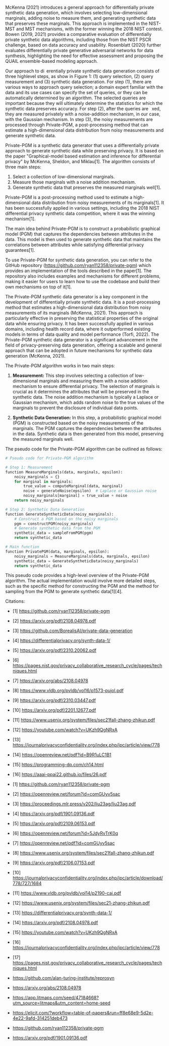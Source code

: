 McKenna (2021) introduces a general approach for differentially private synthetic data generation, which involves selecting low-dimensional marginals, adding noise to measure them, and generating synthetic data that preserves these marginals. This approach is implemented in the NIST-MST and MST mechanisms, with the former winning the 2018 NIST contest. Bowen (2019, 2021) provides a comparative evaluation of differentially private synthetic data algorithms, including those from the NIST PSCR challenge, based on data accuracy and usability. Rosenblatt (2020) further evaluates differentially private generative adversarial networks for data synthesis, highlighting the need for effective assessment and proposing the QUAIL ensemble-based modeling approach.

Our approach to di erentially private synthetic data generation consists of three highlevel steps, as show in Figure 1: (1) query selection, (2) query measurement and (3) synthetic data generation. For step (1), there are various ways to approach query selection; a domain expert familiar with the data and its use cases can specify the set of queries, or they can be automatically determined by an algorithm. The selected queries are important because they will ultimately determine the statistics for which the synthetic data preserves accuracy. For step (2), after the queries are  xed, they are measured privately with a noise-addition mechanism, in our case, with the Gaussian mechanism. In step (3), the noisy measurements are processed through Private-PGM, a post-processing method that can estimate a high-dimensional data distribution from noisy measurements and generate synthetic data. 

Private-PGM is a synthetic data generator that uses a differentially private approach to generate synthetic data while preserving privacy. It is based on the paper "Graphical-model based estimation and inference for differential privacy" by McKenna, Sheldon, and Miklau[1]. The algorithm consists of three main steps:

1. Select a collection of low-dimensional marginals.
2. Measure those marginals with a noise addition mechanism.
3. Generate synthetic data that preserves the measured marginals well[1].

Private-PGM is a post-processing method used to estimate a high-dimensional data distribution from noisy measurements of its marginals[1]. It has been successfully applied in various settings, including the 2018 NIST differential privacy synthetic data competition, where it was the winning mechanism[1].

The main idea behind Private-PGM is to construct a probabilistic graphical model (PGM) that captures the dependencies between attributes in the data. This model is then used to generate synthetic data that maintains the correlations between attributes while satisfying differential privacy guarantees[1].

To use Private-PGM for synthetic data generation, you can refer to the GitHub repository (https://github.com/ryan112358/private-pgm) which provides an implementation of the tools described in the paper[1]. The repository also includes examples and mechanisms for different problems, making it easier for users to learn how to use the codebase and build their own mechanisms on top of it[1].

The Private-PGM synthetic data generator is a key component in the development of differentially private synthetic data. It is a post-processing method that estimates a high-dimensional data distribution from noisy measurements of its marginals (McKenna, 2021). This approach is particularly effective in preserving the statistical properties of the original data while ensuring privacy. It has been successfully applied in various domains, including health record data, where it outperformed existing models in terms of data quality and model performance (Torfi, 2022). The Private-PGM synthetic data generator is a significant advancement in the field of privacy-preserving data generation, offering a scalable and general approach that can be adopted in future mechanisms for synthetic data generation (McKenna, 2021).

The Private-PGM algorithm works in two main steps:

1. **Measurement:** This step involves selecting a collection of low-dimensional marginals and measuring them with a noise addition mechanism to ensure differential privacy. The selection of marginals is crucial as it determines the attributes that will be preserved in the synthetic data. The noise addition mechanism is typically a Laplace or Gaussian mechanism, which adds random noise to the true values of the marginals to prevent the disclosure of individual data points.

2. **Synthetic Data Generation:** In this step, a probabilistic graphical model (PGM) is constructed based on the noisy measurements of the marginals. The PGM captures the dependencies between the attributes in the data. Synthetic data is then generated from this model, preserving the measured marginals well.

The pseudo code for the Private-PGM algorithm can be outlined as follows:

```python
# Pseudo code for Private-PGM algorithm

# Step 1: Measurement
function MeasureMarginals(data, marginals, epsilon):
    noisy_marginals = {}
    for marginal in marginals:
        true_value = computeMarginal(data, marginal)
        noise = generateNoise(epsilon)  # Laplace or Gaussian noise
        noisy_marginals[marginal] = true_value + noise
    return noisy_marginals

# Step 2: Synthetic Data Generation
function GenerateSyntheticData(noisy_marginals):
    # Construct a PGM based on the noisy marginals
    pgm = constructPGM(noisy_marginals)
    # Generate synthetic data from the PGM
    synthetic_data = sampleFromPGM(pgm)
    return synthetic_data

# Main function
function PrivatePGM(data, marginals, epsilon):
    noisy_marginals = MeasureMarginals(data, marginals, epsilon)
    synthetic_data = GenerateSyntheticData(noisy_marginals)
    return synthetic_data
```

This pseudo code provides a high-level overview of the Private-PGM algorithm. The actual implementation would involve more detailed steps, such as the specific method for constructing the PGM and the method for sampling from the PGM to generate synthetic data[1][4].



Citations:
- [1] https://github.com/ryan112358/private-pgm
- [2] https://arxiv.org/pdf/2108.04978.pdf
- [3] https://github.com/BorealisAI/private-data-generation
- [4] https://differentialprivacy.org/synth-data-1/
- [5] https://arxiv.org/pdf/2310.20062.pdf
- [6] https://pages.nist.gov/privacy_collaborative_research_cycle/pages/techniques.html
- [7] https://arxiv.org/abs/2108.04978
- [8] https://www.vldb.org/pvldb/vol16/p1573-pujol.pdf
- [9] https://arxiv.org/pdf/2310.03447.pdf
- [10] https://arxiv.org/pdf/2201.12677.pdf
- [11] https://www.usenix.org/system/files/sec21fall-zhang-zhikun.pdf
- [12] https://youtube.com/watch?v=UKzh9QgNRxA
- [13] https://journalprivacyconfidentiality.org/index.php/jpc/article/view/778
- [14] https://openreview.net/pdf?id=B9R1uLC1B1
- [15] https://programming-dp.com/ch14.html
- [16] https://aaai-ppai22.github.io/files/26.pdf


- [1] https://github.com/ryan112358/private-pgm
- [2] https://openreview.net/forum?id=comGUyv5sac
- [3] https://proceedings.mlr.press/v202/liu23ag/liu23ag.pdf
- [4] https://arxiv.org/pdf/1901.09136.pdf
- [5] https://arxiv.org/pdf/2109.06153.pdf
- [6] https://openreview.net/forum?id=5JdyRvTrK0q
- [7] https://openreview.net/pdf?id=comGUyv5sac
- [8] https://www.usenix.org/system/files/sec21fall-zhang-zhikun.pdf
- [9] https://arxiv.org/pdf/2106.07153.pdf
- [10] https://journalprivacyconfidentiality.org/index.php/jpc/article/download/778/727/1684
- [11] https://www.vldb.org/pvldb/vol14/p2190-cai.pdf
- [12] https://www.usenix.org/system/files/sec21-zhang-zhikun.pdf
- [13] https://differentialprivacy.org/synth-data-1/
- [14] https://arxiv.org/pdf/2108.04978.pdf
- [15] https://youtube.com/watch?v=UKzh9QgNRxA
- [16] https://journalprivacyconfidentiality.org/index.php/jpc/article/view/778
- [17] https://pages.nist.gov/privacy_collaborative_research_cycle/pages/techniques.html


- https://github.com/alan-turing-institute/reprosyn
- https://arxiv.org/abs/2108.04978
- https://app.litmaps.com/seed/47184668?utm_source=litmaps&utm_content=home-seed
- https://elicit.com/?workflow=table-of-papers&run=ff8e68e9-5d2e-4e22-9afd-314251deb473
- https://github.com/ryan112358/private-pgm
- https://arxiv.org/pdf/1901.09136.pdf
